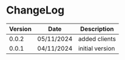 ﻿# ChangeLog

| Version | Date | Description |
| --- | --- | --- |
| 0.0.2 | 05/11/2024 | added clients |
| 0.0.1 | 04/11/2024 | initial version |

